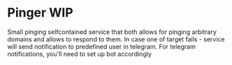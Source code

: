 # Pinger WIP

Small pinging selfcontained service that both allows for pinging arbitrary domains and allows to respond to them.
In case one of target fails - service will send notification to predefined user in telegram.
For telegram notifications, you'll need to set up bot accordingly